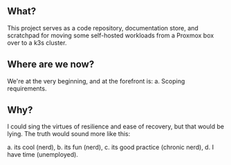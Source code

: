 ## What?

This project serves as a code repository, documentation store, and scratchpad for moving some self-hosted workloads from a Proxmox box over to a k3s cluster.

## Where are we now?

We're at the very beginning, and at the forefront is:
a. Scoping requirements.

## Why?

I could sing the virtues of resilience and ease of recovery, but that would be lying. The truth would sound more like this:

a. its cool (nerd),
b. its fun (nerd),
c. its good practice (chronic nerd),
d. I have time (unemployed).

